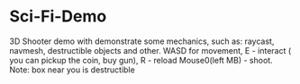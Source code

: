 # Sci-Fi-Demo

3D Shooter demo with demonstrate some mechanics, such as: raycast, navmesh, destructible objects and other. WASD for movement, E - interact ( you can pickup the coin, buy gun), R - reload Mouse0(left MB) - shoot. Note: box near you is destructible
